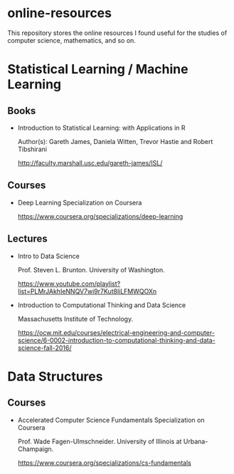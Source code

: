 # online-resources
This repository stores the online resources I found useful for the studies of computer science, mathematics, and so on.

# Statistical Learning / Machine Learning 

## Books

- Introduction to Statistical Learning: with Applications in R

  Author(s): Gareth James, Daniela Witten, Trevor Hastie and Robert Tibshirani

  http://faculty.marshall.usc.edu/gareth-james/ISL/
  
## Courses

- Deep Learning Specialization on Coursera

  https://www.coursera.org/specializations/deep-learning
  
## Lectures

- Intro to Data Science 

  Prof. Steven L. Brunton.
  University of Washington.

  https://www.youtube.com/playlist?list=PLMrJAkhIeNNQV7wi9r7Kut8liLFMWQOXn
  
- Introduction to Computational Thinking and Data Science

  Massachusetts Institute of Technology.

  https://ocw.mit.edu/courses/electrical-engineering-and-computer-science/6-0002-introduction-to-computational-thinking-and-data-science-fall-2016/
  

# Data Structures

## Courses

- Accelerated Computer Science Fundamentals Specialization on Coursera

  Prof. Wade Fagen-Ulmschneider.
  University of Illinois at Urbana-Champaign.
  
  https://www.coursera.org/specializations/cs-fundamentals
